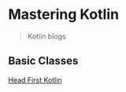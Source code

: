 # Mastering Kotlin

> Kotlin blogs

## Basic Classes

[Head First Kotlin](./head_first_kotlin_summary.md)
